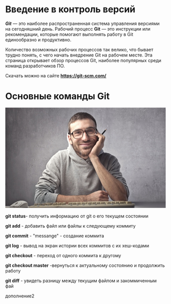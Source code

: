 # Введение в контроль версий

***Git*** — это наиболее распространенная система управления версиями на сегодняшний день. Рабочий процесс **Git** — это инструкции или рекомендации, которые помогают выполнять работу в Git единообразно и продуктивно.

Количество возможных рабочих процессов так велико, что бывает трудно понять, с чего начать внедрение Git на рабочем месте. Эта страница открывает обзор процессов Git, наиболее популярных среди команд разработчиков ПО.

Скачать можно на сайте __https://git-scm.com/__

# Основные команды Git

![учусь](11.jpg)

**git status**- получить информацию от git о его текущем состоянии

**git add** - добавить файл или файлы к следующему коммиту

**git commit** - "messange" - создание коммита

**git log** - вывод на экран истории всех коммитов с их хеш-кодами

**git checkout** - переход от одного коммита к другому

**git checkout master** -вернуться к актуальному состоянию и продолжить работу

**git diff** - увидеть разницу между текущим файлом и закоммиченным фай

дополнение2